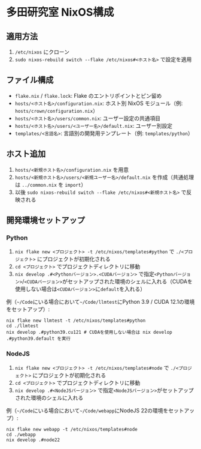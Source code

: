 # 多田研究室 NixOS構成

## 適用方法

1. `/etc/nixos` にクローン
2. `sudo nixos-rebuild switch --flake /etc/nixos#<ホスト名>` で設定を適用

## ファイル構成

- `flake.nix` / `flake.lock`: Flake のエントリポイントとピン留め
- `hosts/<ホスト名>/configuration.nix`: ホスト別 NixOS モジュール（例: `hosts/crown/configuration.nix`）
- `hosts/<ホスト名>/users/common.nix`: ユーザー設定の共通項目
- `hosts/<ホスト名>/users/<ユーザー名>/default.nix`: ユーザー別設定
- `templates/<言語名>`: 言語別の開発用テンプレート（例: `templates/python`）

## ホスト追加

1. `hosts/<新規ホスト名>/configuration.nix` を用意
2. `hosts/<新規ホスト名>/users/<新規ユーザー名>/default.nix` を作成（共通処理は `../common.nix` を `import`）
3. 以後 `sudo nixos-rebuild switch --flake /etc/nixos#<新規ホスト名>` で反映される

## 開発環境セットアップ

### Python

1. `nix flake new <プロジェクト> -t /etc/nixos/templates#python` で `./<プロジェクト>` にプロジェクトが初期化される
2. `cd <プロジェクト>` でプロジェクトディレクトリに移動
3. `nix develop .#<Pythonバージョン>.<CUDAバージョン>` で指定`<Pythonバージョン>`/`<CUDAバージョン>`がセットアップされた環境のシェルに入れる（CUDAを使用しない場合は`<CUDAバージョン>`に`default`を入れる）

例（`~/Code`にいる場合において`~/Code/llmtest`にPython 3.9 / CUDA 12.1の環境をセットアップ）:

```
nix flake new llmtest -t /etc/nixos/templates#python
cd ./llmtest
nix develop .#python39.cu121 # CUDAを使用しない場合は nix develop .#python39.default を実行
```

### NodeJS

1. `nix flake new <プロジェクト> -t /etc/nixos/templates#node` で `./<プロジェクト>` にプロジェクトが初期化される
2. `cd <プロジェクト>` でプロジェクトディレクトリに移動
3. `nix develop .#<NodeJSバージョン>` で指定`<NodeJSバージョン>`がセットアップされた環境のシェルに入れる

例（`~/Code`にいる場合において`~/Code/webapp`にNodeJS 22の環境をセットアップ）:

```
nix flake new webapp -t /etc/nixos/templates#node
cd ./webapp
nix develop .#node22
```
